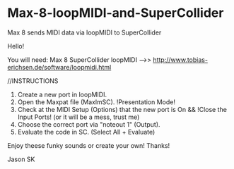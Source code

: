 # Max-8-loopMIDI-and-SuperCollider
Max 8 sends MIDI data via loopMIDI to SuperCollider

Hello!

You will need:
Max 8
SuperCollider 
loopMIDI -->> http://www.tobias-erichsen.de/software/loopmidi.html


//INSTRUCTIONS

1) Create a new port in loopMIDI.
2) Open the Maxpat file (MaxlmSC). !Presentation Mode!
3) Check at the MIDI Setup (Options) that the new port is On && !Close the Input Ports! (or it will be a mess, trust me)
4) Choose the correct port via "noteout 1" (Output).
5) Evaluate the code in SC. (Select All + Evaluate)


Enjoy theese funky sounds or create your own!
Thanks!

Jason SK

